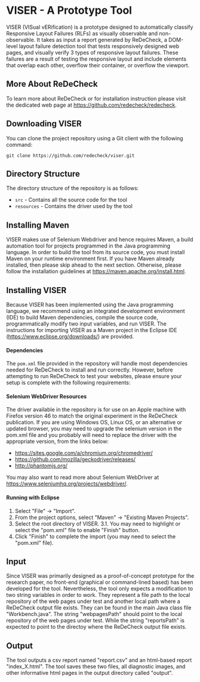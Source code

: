# VISER - A Prototype Tool 

VISER (VISual vERification) is a prototype designed to automatically classify Responsive Layout Failures (RLFs) as visually observable and non-observable. It takes as input a report generated by ReDeCheck, a DOM-level layout failure detection tool that tests responsively designed web pages, and visually verify 3 types of responsive layout failures. These failures are a result of testing the responsive layout and include elements that overlap each other, overflow their container, or overflow the viewport.

## More About ReDeCheck 
To learn more about ReDeCheck or for installation instruction please visit the dedicated web page at  https://github.com/redecheck/redecheck.

## Downloading VISER

You can clone the project repository using a Git client with the following command:

   `git clone https://github.com/redecheck/viser.git`

## Directory Structure

The directory structure of the repository is as follows:

- `src` - Contains all the source code for the tool
- `resources` - Contains the driver used by the tool

## Installing Maven

VISER makes use of Selenium Webdriver and hence requires Maven, a build automation tool for projects programmed in the Java programming language. In order to build the tool from its source code, you must install Maven on your runtime environment first. If you have Maven already installed, then please skip ahead to the next section. Otherwise, please
follow the installation guidelines at https://maven.apache.org/install.html.


## Installing VISER

Because VISER has been implemented using the Java programming language, we recommend using an integrated development environment (IDE) to build Maven dependencies, compile the source code, programmatically modify two input variables, and run VISER. The instructions for importing VISER as a Maven project in the Eclipse IDE (https://www.eclipse.org/downloads/) are provided.


#### Dependencies

The `pom.xml` file provided in the repository will handle most dependencies needed for ReDeCheck to install and run correctly. However, before attempting to run ReDeCheck to test your websites, please ensure your setup is complete with the following requirements:

#### Selenium WebDriver Resources

The driver available in the repository is for use on an Apple machine with Firefox version 46 to match the original experiment in the ReDeCheck publication. If you are using Windows OS, Linux OS, or an alternative or updated browser, you may need to upgrade the selenium version in the pom.xml file and you probably will need to replace the driver with the appropriate version, from the links below:

 - https://sites.google.com/a/chromium.org/chromedriver/
 - https://github.com/mozilla/geckodriver/releases/
 - http://phantomjs.org/

You may also want to read more about Selenium WebDriver at https://www.seleniumhq.org/projects/webdriver/.


#### Running with Eclipse

1. Select "File" &rarr; "Import".
2. From the project options, select "Maven" &rarr; "Existing Maven Projects".
3. Select the root directory of VISER.
3.1. You may need to highlight or select the "pom.xml" file to enable "Finish" button.
4. Click "Finish" to complete the import (you may need to select the "pom.xml" file).

## Input
Since VISER was primarily designed as a proof-of-concept prototype for the research paper, no front-end (graphical or command-lined based) has been developed for the tool. Nevertheless, the tool only expects a modification to two string variables in order to work. They represent a file path to the local repository of the web pages under test and another local path where a ReDeCheck output file exists. They can be found in the main Java class file "Workbench.java". The string "webpagesPath" should point to the local repository of the web pages under test. While the string "reportsPath" is expected to point to the directoy where the ReDeCheck output file exists.

## Output

The tool outputs a csv report named "report.csv" and an html-based report "index_X.html". The tool saves these two files, all diagnostic images, and other informative html pages in the output directory called "output".

